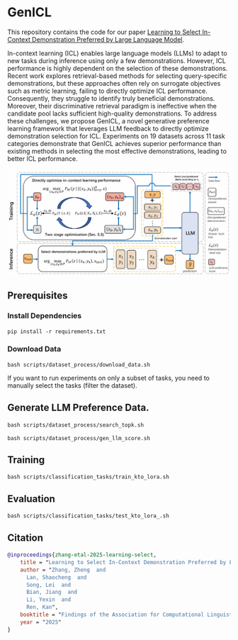 # GenICL

This repository contains the code for our paper [Learning to Select In-Context Demonstration Preferred by Large Language Model](https://aclanthology.org/2025.findings-acl.592.pdf).

In-context learning (ICL) enables large language models (LLMs) to adapt to new tasks during inference using only a few demonstrations. However, ICL performance is highly dependent on the selection of these demonstrations. Recent work explores retrieval-based methods for selecting query-specific demonstrations, but these approaches often rely on surrogate objectives such as metric learning, failing to directly optimize ICL performance. Consequently, they struggle to identify truly beneficial demonstrations. Moreover, their discriminative retrieval paradigm is ineffective when the candidate pool lacks sufficient high-quality demonstrations. To address these challenges, we propose GenICL, a novel generative preference learning framework that leverages LLM feedback to directly optimize demonstration selection for ICL. Experiments on 19 datasets across 11 task categories demonstrate that GenICL achieves superior performance than existing methods in selecting the most effective demonstrations, leading to better ICL performance.

![Training and inference pipeline of GENICL](images/pipeline.png "Training and inference pipeline of GENICL")

## Prerequisites

### Install Dependencies

```shell
pip install -r requirements.txt
```


### Download Data

```shell
bash scripts/dataset_process/download_data.sh
```

If you want to run experiments on only a subset of tasks, you need to manually select the tasks (filter the dataset).


## Generate LLM Preference Data.

```shell
bash scripts/dataset_process/search_topk.sh
```

```shell
bash scripts/dataset_process/gen_llm_score.sh
```

## Training
```shell
bash scripts/classification_tasks/train_kto_lora.sh
```


## Evaluation

```shell
bash scripts/classification_tasks/test_kto_lora_.sh
```



## Citation
```bibtex
@inproceedings{zhang-etal-2025-learning-select,
    title = "Learning to Select In-Context Demonstration Preferred by Large Language Model",
    author = "Zhang, Zheng  and
      Lan, Shaocheng  and
      Song, Lei  and
      Bian, Jiang  and
      Li, Yexin  and
      Ren, Kan",
    booktitle = "Findings of the Association for Computational Linguistics: ACL 2025",
    year = "2025"
}
```
